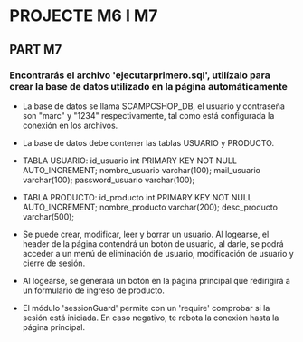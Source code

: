 # PROJECTE M6 I M7
## PART M7 ##

### Encontrarás el archivo 'ejecutarprimero.sql', utilízalo para crear la base de datos utilizado en la página automáticamente  ###

- La base de datos se llama SCAMPCSHOP_DB, el usuario y contraseña son "marc" y "1234" respectivamente, tal como está configurada la conexión en los archivos.

- La base de datos debe contener las tablas USUARIO y PRODUCTO.
* TABLA USUARIO:
  id_usuario int PRIMARY KEY NOT NULL AUTO_INCREMENT;
  nombre_usuario varchar(100);
  mail_usuario varchar(100);
  password_usuario varchar(100);
  
* TABLA PRODUCTO:
 id_producto int PRIMARY KEY NOT NULL AUTO_INCREMENT;
 nombre_producto varchar(200);
 desc_producto varchar(500);

 

- Se puede crear, modificar, leer y borrar un usuario. Al logearse, el header de la página contendrá un botón de usuario, al darle, se podrá acceder a un menú de eliminación de usuario, modificación de usuario y cierre de sesión.

- Al logearse, se generará un botón en la página principal que redirigirá a un formulario de ingreso de producto.

- El módulo 'sessionGuard' permite con un 'require' comprobar si la sesión está iniciada. En caso negativo, te rebota la conexión hasta la página principal.
